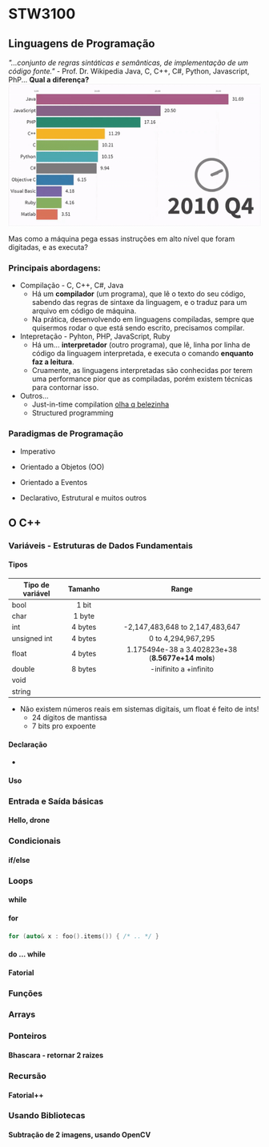 # STW3100


## Linguagens de Programação
_"...conjunto de regras sintáticas e semânticas, de implementação de um código fonte."_ - Prof. Dr. Wikipedia
Java, C, C++, C#, Python, Javascript, PhP... **Qual a diferença?**
![alt text](./media/languages.gif "programming languages GIF")

Mas como a máquina pega essas instruções em alto nível que foram digitadas, e as executa?

### Principais abordagens: 
* Compilação - C, C++, C#, Java
    * Há um **compilador** (um programa), que lê o texto do seu código, sabendo das regras de sintaxe da linguagem, e o traduz para um arquivo em código de máquina.
    * Na prática, desenvolvendo em linguagens compiladas, sempre que quisermos rodar o que está sendo escrito, precisamos compilar. 
* Intepretação - Pyhton, PHP, JavaScript, Ruby
    * Há um... **interpretador** (outro programa), que lê, linha por linha de código da linguagem interpretada, e executa o comando **enquanto faz a leitura**.
    * Cruamente, as linguagens interpretadas são conhecidas por terem uma performance pior que as compiladas, porém existem técnicas para contornar isso.
* Outros...
    * Just-in-time compilation [olha q belezinha](http://numba.pydata.org/)
    * Structured programming


### Paradigmas de Programação
* Imperativo

* Orientado a Objetos (OO)

* Orientado a Eventos

* Declarativo, Estrutural e muitos outros

## O C++

### Variáveis - Estruturas de Dados Fundamentais
#### Tipos

| Tipo de variável | Tamanho | Range |
| --------- |:--------:| :----------:|
|   bool    |   1 bit  |
|    char   |   1 byte |
|    int    |  4 bytes | 	-2,147,483,648 to 2,147,483,647 |
|unsigned int | 4 bytes | 0 to 4,294,967,295 |
|float|4 bytes|1.175494e-38 a 3.402823e+38 (**8.5677e+14 mols**)|
|double|8 bytes|-inifinito a +infinito|
|void|||
|string|||

* Não existem números reais em sistemas digitais, um float é feito de ints!
    * 24 dígitos de mantissa
    * 7 bits pro expoente

#### Declaração
* 
#### Uso

### Entrada e Saída básicas

#### Hello, drone

### Condicionais
#### if/else

### Loops
#### while

#### for

```C++
for (auto& x : foo().items()) { /* .. */ }
```

#### do ... while


#### Fatorial

### Funções

### Arrays

### Ponteiros

#### Bhascara - retornar 2 raizes

### Recursão

#### Fatorial++

### Usando Bibliotecas

#### Subtração de 2 imagens, usando OpenCV
